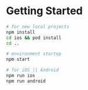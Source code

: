 # Getting Started

```bash
# for new local projects
npm install
cd ios && pod install
cd ..

# environment startup
npm start

# for iOS || Android
npm run ios
npm run android
```
